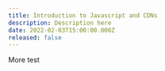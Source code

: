 ```yaml
---
title: Introduction to Javascript and CDNs
description: Description here
date: 2022-02-03T15:00:00.000Z
released: false
---
```

More test
<!--more-->